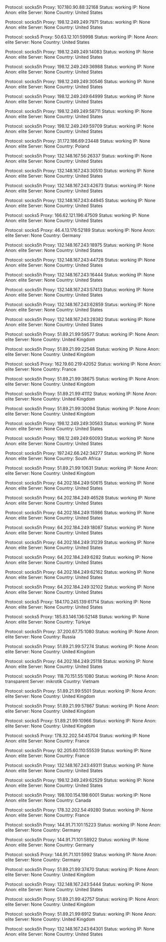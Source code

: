 Protocol: socks5h
Proxy: 107.180.90.88:32168
Status: working
IP: None
Anon: elite
Server: None
Country: United States

Protocol: socks5h
Proxy: 198.12.249.249:7971
Status: working
IP: None
Anon: elite
Server: None
Country: United States

Protocol: socks5
Proxy: 50.63.12.101:59998
Status: working
IP: None
Anon: elite
Server: None
Country: United States

Protocol: socks5h
Proxy: 198.12.249.249:14083
Status: working
IP: None
Anon: elite
Server: None
Country: United States

Protocol: socks5h
Proxy: 198.12.249.249:36988
Status: working
IP: None
Anon: elite
Server: None
Country: United States

Protocol: socks5h
Proxy: 198.12.249.249:30546
Status: working
IP: None
Anon: elite
Server: None
Country: United States

Protocol: socks5h
Proxy: 198.12.249.249:64999
Status: working
IP: None
Anon: elite
Server: None
Country: United States

Protocol: socks5h
Proxy: 198.12.249.249:58711
Status: working
IP: None
Anon: elite
Server: None
Country: United States

Protocol: socks5h
Proxy: 198.12.249.249:59709
Status: working
IP: None
Anon: elite
Server: None
Country: United States

Protocol: socks5h
Proxy: 31.172.186.69:23448
Status: working
IP: None
Anon: elite
Server: None
Country: Poland

Protocol: socks5h
Proxy: 132.148.167.56:26337
Status: working
IP: None
Anon: elite
Server: None
Country: United States

Protocol: socks5h
Proxy: 132.148.167.243:30510
Status: working
IP: None
Anon: elite
Server: None
Country: United States

Protocol: socks5h
Proxy: 132.148.167.243:42673
Status: working
IP: None
Anon: elite
Server: None
Country: United States

Protocol: socks5h
Proxy: 132.148.167.243:44945
Status: working
IP: None
Anon: elite
Server: None
Country: United States

Protocol: socks5
Proxy: 166.62.121.196:47509
Status: working
IP: None
Anon: elite
Server: None
Country: United States

Protocol: socks5
Proxy: 46.4.13.176:52189
Status: working
IP: None
Anon: elite
Server: None
Country: Germany

Protocol: socks5h
Proxy: 132.148.167.243:18975
Status: working
IP: None
Anon: elite
Server: None
Country: United States

Protocol: socks5h
Proxy: 132.148.167.243:44728
Status: working
IP: None
Anon: elite
Server: None
Country: United States

Protocol: socks5h
Proxy: 132.148.167.243:16444
Status: working
IP: None
Anon: elite
Server: None
Country: United States

Protocol: socks5h
Proxy: 132.148.167.243:57413
Status: working
IP: None
Anon: elite
Server: None
Country: United States

Protocol: socks5h
Proxy: 132.148.167.243:62859
Status: working
IP: None
Anon: elite
Server: None
Country: United States

Protocol: socks5h
Proxy: 132.148.167.243:28382
Status: working
IP: None
Anon: elite
Server: None
Country: United States

Protocol: socks5h
Proxy: 51.89.21.99:59577
Status: working
IP: None
Anon: elite
Server: None
Country: United Kingdom

Protocol: socks5h
Proxy: 51.89.21.99:22548
Status: working
IP: None
Anon: elite
Server: None
Country: United Kingdom

Protocol: socks5
Proxy: 162.19.60.219:42052
Status: working
IP: None
Anon: elite
Server: None
Country: France

Protocol: socks5h
Proxy: 51.89.21.99:38675
Status: working
IP: None
Anon: elite
Server: None
Country: United Kingdom

Protocol: socks5h
Proxy: 51.89.21.99:41112
Status: working
IP: None
Anon: elite
Server: None
Country: United Kingdom

Protocol: socks5h
Proxy: 51.89.21.99:30094
Status: working
IP: None
Anon: elite
Server: None
Country: United Kingdom

Protocol: socks5h
Proxy: 198.12.249.249:30563
Status: working
IP: None
Anon: elite
Server: None
Country: United States

Protocol: socks5h
Proxy: 198.12.249.249:60093
Status: working
IP: None
Anon: elite
Server: None
Country: United States

Protocol: socks5h
Proxy: 197.242.66.242:34277
Status: working
IP: None
Anon: elite
Server: None
Country: South Africa

Protocol: socks5h
Proxy: 51.89.21.99:10631
Status: working
IP: None
Anon: elite
Server: None
Country: United Kingdom

Protocol: socks5h
Proxy: 64.202.184.249:50615
Status: working
IP: None
Anon: elite
Server: None
Country: United States

Protocol: socks5h
Proxy: 64.202.184.249:46528
Status: working
IP: None
Anon: elite
Server: None
Country: United States

Protocol: socks5h
Proxy: 64.202.184.249:15986
Status: working
IP: None
Anon: elite
Server: None
Country: United States

Protocol: socks5h
Proxy: 64.202.184.249:18087
Status: working
IP: None
Anon: elite
Server: None
Country: United States

Protocol: socks5h
Proxy: 64.202.184.249:31239
Status: working
IP: None
Anon: elite
Server: None
Country: United States

Protocol: socks5h
Proxy: 64.202.184.249:6282
Status: working
IP: None
Anon: elite
Server: None
Country: United States

Protocol: socks5h
Proxy: 64.202.184.249:62162
Status: working
IP: None
Anon: elite
Server: None
Country: United States

Protocol: socks5h
Proxy: 64.202.184.249:32102
Status: working
IP: None
Anon: elite
Server: None
Country: United States

Protocol: socks5
Proxy: 184.170.245.139:61714
Status: working
IP: None
Anon: elite
Server: None
Country: United States

Protocol: socks5
Proxy: 185.83.146.136:52148
Status: working
IP: None
Anon: elite
Server: None
Country: Türkiye

Protocol: socks5h
Proxy: 37.200.67.75:1080
Status: working
IP: None
Anon: elite
Server: None
Country: Russia

Protocol: socks5h
Proxy: 51.89.21.99:57274
Status: working
IP: None
Anon: elite
Server: None
Country: United Kingdom

Protocol: socks5h
Proxy: 64.202.184.249:25118
Status: working
IP: None
Anon: elite
Server: None
Country: United States

Protocol: socks5h
Proxy: 118.70.151.55:1080
Status: working
IP: None
Anon: transparent
Server: mikrotik
Country: Vietnam

Protocol: socks5h
Proxy: 51.89.21.99:5501
Status: working
IP: None
Anon: elite
Server: None
Country: United Kingdom

Protocol: socks5h
Proxy: 51.89.21.99:57867
Status: working
IP: None
Anon: elite
Server: None
Country: United Kingdom

Protocol: socks5
Proxy: 51.89.21.99:10966
Status: working
IP: None
Anon: elite
Server: None
Country: United Kingdom

Protocol: socks5
Proxy: 178.32.202.54:45704
Status: working
IP: None
Anon: elite
Server: None
Country: France

Protocol: socks5h
Proxy: 92.205.60.110:55539
Status: working
IP: None
Anon: elite
Server: None
Country: France

Protocol: socks5h
Proxy: 132.148.167.243:49311
Status: working
IP: None
Anon: elite
Server: None
Country: United States

Protocol: socks5h
Proxy: 198.12.249.249:62529
Status: working
IP: None
Anon: elite
Server: None
Country: United States

Protocol: socks5h
Proxy: 198.100.154.198:6001
Status: working
IP: None
Anon: elite
Server: None
Country: Canada

Protocol: socks5h
Proxy: 178.32.202.54:49280
Status: working
IP: None
Anon: elite
Server: None
Country: France

Protocol: socks5h
Proxy: 144.91.71.101:15223
Status: working
IP: None
Anon: elite
Server: None
Country: Germany

Protocol: socks5h
Proxy: 144.91.71.101:58922
Status: working
IP: None
Anon: elite
Server: None
Country: Germany

Protocol: socks5
Proxy: 144.91.71.101:5992
Status: working
IP: None
Anon: elite
Server: None
Country: Germany

Protocol: socks5h
Proxy: 51.89.21.99:37470
Status: working
IP: None
Anon: elite
Server: None
Country: United Kingdom

Protocol: socks5h
Proxy: 132.148.167.243:5444
Status: working
IP: None
Anon: elite
Server: None
Country: United States

Protocol: socks5h
Proxy: 51.89.21.99:42757
Status: working
IP: None
Anon: elite
Server: None
Country: United Kingdom

Protocol: socks5h
Proxy: 51.89.21.99:6912
Status: working
IP: None
Anon: elite
Server: None
Country: United Kingdom

Protocol: socks5h
Proxy: 132.148.167.243:64301
Status: working
IP: None
Anon: elite
Server: None
Country: United States

